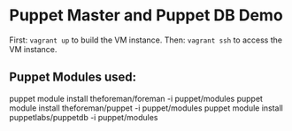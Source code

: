 Puppet Master and Puppet DB Demo
================================

First: `vagrant up` to build the VM instance.
Then: `vagrant ssh` to access the VM instance.

Puppet Modules used:
--------------------

puppet module install theforeman/foreman -i puppet/modules
puppet module install theforeman/puppet -i puppet/modules
puppet module install puppetlabs/puppetdb -i puppet/modules
